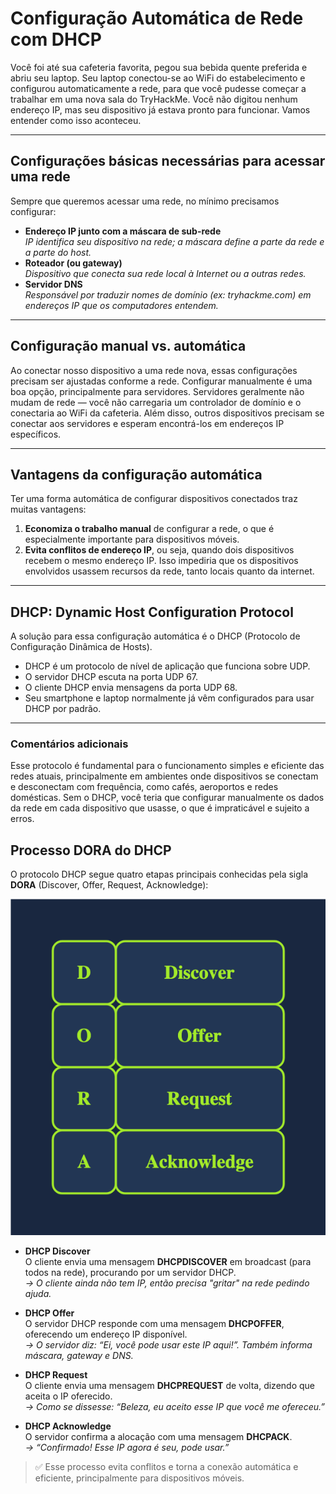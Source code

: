 # Configuração Automática de Rede com DHCP

Você foi até sua cafeteria favorita, pegou sua bebida quente preferida e abriu seu laptop. Seu laptop conectou-se ao WiFi do estabelecimento e configurou automaticamente a rede, para que você pudesse começar a trabalhar em uma nova sala do TryHackMe. Você não digitou nenhum endereço IP, mas seu dispositivo já estava pronto para funcionar. Vamos entender como isso aconteceu.

---

## Configurações básicas necessárias para acessar uma rede

Sempre que queremos acessar uma rede, no mínimo precisamos configurar:

- **Endereço IP junto com a máscara de sub-rede**  
  _IP identifica seu dispositivo na rede; a máscara define a parte da rede e a parte do host._  
- **Roteador (ou gateway)**  
  _Dispositivo que conecta sua rede local à Internet ou a outras redes._  
- **Servidor DNS**  
  _Responsável por traduzir nomes de domínio (ex: tryhackme.com) em endereços IP que os computadores entendem._


---

## Configuração manual vs. automática

Ao conectar nosso dispositivo a uma rede nova, essas configurações precisam ser ajustadas conforme a rede. Configurar manualmente é uma boa opção, principalmente para servidores. Servidores geralmente não mudam de rede — você não carregaria um controlador de domínio e o conectaria ao WiFi da cafeteria. Além disso, outros dispositivos precisam se conectar aos servidores e esperam encontrá-los em endereços IP específicos.

---

## Vantagens da configuração automática

Ter uma forma automática de configurar dispositivos conectados traz muitas vantagens:

1. **Economiza o trabalho manual** de configurar a rede, o que é especialmente importante para dispositivos móveis.
2. **Evita conflitos de endereço IP**, ou seja, quando dois dispositivos recebem o mesmo endereço IP. Isso impediria que os dispositivos envolvidos usassem recursos da rede, tanto locais quanto da internet.

---

## DHCP: Dynamic Host Configuration Protocol

A solução para essa configuração automática é o DHCP (Protocolo de Configuração Dinâmica de Hosts). 

- DHCP é um protocolo de nível de aplicação que funciona sobre UDP.
- O servidor DHCP escuta na porta UDP 67.
- O cliente DHCP envia mensagens da porta UDP 68.
- Seu smartphone e laptop normalmente já vêm configurados para usar DHCP por padrão.

---

### Comentários adicionais

Esse protocolo é fundamental para o funcionamento simples e eficiente das redes atuais, principalmente em ambientes onde dispositivos se conectam e desconectam com frequência, como cafés, aeroportos e redes domésticas. Sem o DHCP, você teria que configurar manualmente os dados da rede em cada dispositivo que usasse, o que é impraticável e sujeito a erros.

## Processo DORA do DHCP

O protocolo DHCP segue quatro etapas principais conhecidas pela sigla **DORA** (Discover, Offer, Request, Acknowledge):

![alt text](image.png)

- **DHCP Discover**  
  O cliente envia uma mensagem **DHCPDISCOVER** em broadcast (para todos na rede), procurando por um servidor DHCP.  
  _→ O cliente ainda não tem IP, então precisa "gritar" na rede pedindo ajuda._

- **DHCP Offer**  
  O servidor DHCP responde com uma mensagem **DHCPOFFER**, oferecendo um endereço IP disponível.  
  _→ O servidor diz: “Ei, você pode usar este IP aqui!”. Também informa máscara, gateway e DNS._

- **DHCP Request**  
  O cliente envia uma mensagem **DHCPREQUEST** de volta, dizendo que aceita o IP oferecido.  
  _→ Como se dissesse: “Beleza, eu aceito esse IP que você me ofereceu.”_

- **DHCP Acknowledge**  
  O servidor confirma a alocação com uma mensagem **DHCPACK**.  
  _→ “Confirmado! Esse IP agora é seu, pode usar.”_

> ✅ Esse processo evita conflitos e torna a conexão automática e eficiente, principalmente para dispositivos móveis.
